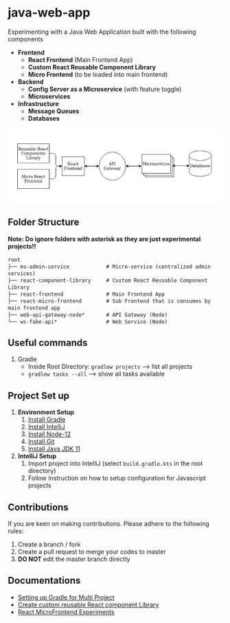 # java-web-app

Experimenting with a Java Web Application built with the following components
- **Frontend**
    - **React Frontend** (Main Frontend App)
    - **Custom React Reusable Component Library**
    - **Micro Frontend** (to be loaded into main frontend)
- **Backend**
    - **Config Server as a Microservice** (with feature toggle)
    - **Microservices**
- **Infrastructure**
    - **Message Queues**
    - **Databases**

![Architecture](doc/architecture.png)

## Folder Structure

**Note: Do ignore folders with asterisk as they are just experimental projects!!**

```
root    
├── ms-admin-service            # Micro-service (centralized admin services)
├── react-component-library     # Custom React Reusable Component Library
├── react-frontend              # Main Frontend App
├── react-micro-frontend        # Sub Frontend that is consumes by main frontend app  
├── web-api-gateway-node*       # API Gateway (Node)
└── ws-fake-api*                # Web Service (Node)
```

## Useful commands

1. Gradle
    - Inside Root Directory: `gradlew projects` --> list all projects
    - `gradlew tasks --all` --> show all tasks available

## Project Set up

1. **Environment Setup**
    1. [Install Gradle](https://gradle.org/install/#manually)
    2. [Install IntelliJ](https://www.jetbrains.com/help/idea/installation-guide.html#toolbox)
    3. [Install Node-12](https://github.com/nodejs/help/wiki/Installation)
    4. [Install Git](https://git-scm.com/book/en/v2/Getting-Started-Installing-Git)
    5. [Install Java JDK 11](https://www.oracle.com/java/technologies/javase-jdk11-downloads.html)
2. **IntelliJ Setup**
    1. Import project into IntelliJ (select `build.gradle.kts` in the root directory)
    2. Follow Instruction on how to setup configuration for Javascript projects
    
## Contributions

If you are keen on making contributions. Please adhere to the following rules:
1. Create a branch / fork 
2. Create a pull request to merge your codes to master
3. **DO NOT** edit the master branch directly

## Documentations

- [Setting up Gradle for Multi Project](doc/CreateProject.md)
- [Create custom reusable React component Library](react-component-library)
- [React MicroFrontend Experiments](https://github.com/awarenessxz/react-micro-frontend)
